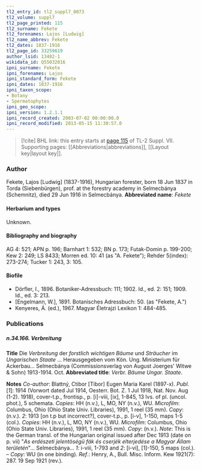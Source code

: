 ```yaml
---
tl2_entry_id: tl2_suppl7_0073
tl2_volume: suppl7
tl2_page_printed: 115
tl2_surname: Fekete
tl2_forenames: Lajos [Ludwig]
tl2_name_abbrev: Fekete
tl2_dates: 1837-1916
tl2_page_id: 33259619
author_lsid: 13482-1
wikidata_id: Q55032016
ipni_surname: Fekete
ipni_forenames: Lajos
ipni_standard_form: Fekete
ipni_dates: 1837-1916
ipni_taxon_scope: 
- Botany
- Spermatophytes
ipni_geo_scope: 
ipni_version: 1.2.1.1
ipni_record_created: 2003-07-02 00:00:00.0
ipni_record_modified: 2013-05-15 11:30:57.0
---
```



> [!cite] BHL link: this entry starts at [page 115](https://www.biodiversitylibrary.org/page/33259619) of TL-2 Suppl. VII.
> Supporting pages: [[Abbreviations|abbreviations]], [[Layout key|layout key]].

### Author

Fekete, Lajos \[Ludwig\] (1837-1916), Hungarian forester, born 18 Jun 1837 in Torda (Siebenbürgen), prof. at the forestry academy in Selmecbánya (Schemnitz), died 29 Jun 1916 in Selmecbánya. 
**Abbreviated name**: *Fekete*

#### Herbarium and types

Unknown.

#### Bibliography and biography

AG 4: 521; APN p. 196; Barnhart 1: 532; BN p. 173; Futak-Domin p. 199-200; Kew 2: 249; LS 8433; Morren ed. 10: 41 (as "A. Fekete"); Rehder 5(index): 273-274; Tucker 1: 243, 3: 105.

#### Biofile

- Dörfler, I., 1896. Botaniker-Adressbuch: 111; 1902. Id., ed. 2: 151; 1909. Id., ed. 3: 213.
- \[Engelmann, W.\], 1891. Botanisches Adressbuch: 50. (as "Fekete, A.")
- Kenyeres, Á. (ed.), 1967. Magyar Életrajzi Lexikon 1: 484-485.

### Publications

##### n.34.166. Verbreitung

**Title**
Die *Verbreitung* der *forstlich wichtigen Bäume* und *Sträucher* im *Ungarischen Staate* ... Herausgegeben vom Kön. Ung. Ministerium für Ackerbau... Selmecbánya (Commissionsverlag von August Joerges' Witwe & Sohn) 1913-1914. Oct.
**Abbreviated title**: *Verbr. Bäume Ungar. Staate*.

**Notes**
*Co-author*: Blattný, Ctibor \[Tibor\] Eugen Maria Karel (1897-x).
*Publ*. \[*1*\]: 1914 (Vorwort dated Jul 1914, Oesterr. Bot. Z. 1 Jul 1918, Nat. Nov. Aug (1-2). 1918), cover-t.p., frontisp., p. \[i\]-viii, \[ix\], 1-845, 13 lvs. of pl. (uncol. phot.), 5 schemata.
*Copies*: HH (n.v.), L, MO, NY (n.v.), WU. *Microfilm*: Columbus, Ohio (Ohio State Univ. Libraries), 1991, 1 reel (35 mm). *Copy*: (n.v.).
*2*: 1913 \[on t.p but incorrect?\], cover-t.p., p. \[i-v\], 1-150, maps 1-5 (col.). *Copies*: HH (n.v.), L, MO, NY (n.v.), WU. *Microfilm*: Columbus, Ohio (Ohio State Univ. Libraries), 1991, 1 reel (35 mm). *Copy*: (n.v.).
*Note*: This is the German transl. of the Hungarian original issued after Dec 1913 (date on p. vii) "*As erdészeti jelentöségü fák és cserjék elterjedése a Magyar Állam területén*"... Selmecbánya... *1*: i-viii, 1-793 and *2*: \[i-vi\], \[1\]-150, 5 maps (col.). – *Copy*: WU (in one binding).
*Ref*.: Henry, A., Bull. Misc. Inform. Kew 1921(7): 287. 19 Sep 1921 (rev.).


